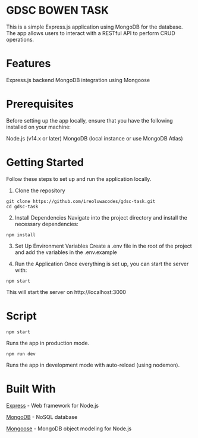 # GDSC BOWEN TASK

  This is a simple Express.js application using MongoDB for the database. The app allows users to interact with a RESTful API to perform CRUD operations.

# Features

  Express.js backend
  MongoDB integration using Mongoose

# Prerequisites

  Before setting up the app locally, ensure that you have the following installed on your machine:

  Node.js (v14.x or later)
  MongoDB (local instance or use MongoDB Atlas)
  
# Getting Started
  
  Follow these steps to set up and run the application locally.

  1. Clone the repository

  ```
  git clone https://github.com/ireoluwacodes/gdsc-task.git
  cd gdsc-task
  ```

  2. Install Dependencies
  Navigate into the project directory and install the necessary dependencies:

  ```
  npm install
  ```

  3. Set Up Environment Variables
  Create a .env file in the root of the project and add the variables in the .env.example

  4. Run the Application
  Once everything is set up, you can start the server with:

  ```
  npm start
  ```

  This will start the server on http://localhost:3000


# Script 
  ```
  npm start
  ```
   Runs the app in production mode.

  ```
  npm run dev
  ```
  Runs the app in development mode with auto-reload (using nodemon).

# Built With
  [Express](https://expressjs.com/) - Web framework for Node.js

  [MongoDB](https://www.mongodb.com/) - NoSQL database

  [Mongoose](https://mongoosejs.com/) - MongoDB object modeling for Node.js
